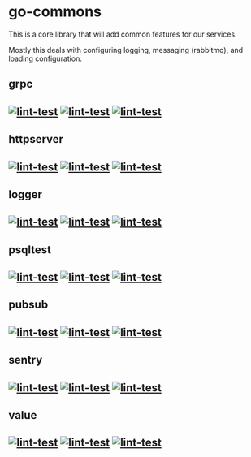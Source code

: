 # go-commons

This is a core library that will add common features for our services.

Mostly this deals with configuring logging, messaging (rabbitmq), and loading configuration.

## grpc
[![lint-test](https://github.com/purposeinplay/go-commons/actions/workflows/lint-test_grpc.yml/badge.svg)](https://github.com/purposeinplay/go-commons/actions/workflows/lint-test_grpc.yml?query=workflow%3ALint+%26+Test+grpc+)
[![lint-test](https://github.com/purposeinplay/go-commons/actions/workflows/codeql_grpc.yaml/badge.svg)](https://github.com/purposeinplay/go-commons/actions/workflows/codeql_grpc.yaml?query=workflow%3A%22CodeQL+grpc%22++)
[![lint-test](https://github.com/purposeinplay/go-commons/actions/workflows/grype_grpc.yaml/badge.svg)](https://github.com/purposeinplay/go-commons/actions/workflows/grype_grpc.yaml?query=workflow%3A%22Grype+grpc%22)
---
## httpserver
[![lint-test](https://github.com/purposeinplay/go-commons/actions/workflows/lint-test_httpserver.yml/badge.svg)](https://github.com/purposeinplay/go-commons/actions/workflows/lint-test_httpserver.yml?query=workflow%3ALint+%26+Test+grpc+)
[![lint-test](https://github.com/purposeinplay/go-commons/actions/workflows/codeql_httpserver.yaml/badge.svg)](https://github.com/purposeinplay/go-commons/actions/workflows/codeql_httpserver.yaml?query=workflow%3A%22CodeQL+grpc%22++)
[![lint-test](https://github.com/purposeinplay/go-commons/actions/workflows/grype_httpserver.yaml/badge.svg)](https://github.com/purposeinplay/go-commons/actions/workflows/grype_httpserver.yaml?query=workflow%3A%22Grype+grpc%22)
---
## logger
[![lint-test](https://github.com/purposeinplay/go-commons/actions/workflows/lint-test_logger.yml/badge.svg)](https://github.com/purposeinplay/go-commons/actions/workflows/lint-test_logger.yml?query=workflow%3ALint+%26+Test+grpc+)
[![lint-test](https://github.com/purposeinplay/go-commons/actions/workflows/codeql_logger.yaml/badge.svg)](https://github.com/purposeinplay/go-commons/actions/workflows/codeql_logger.yaml?query=workflow%3A%22CodeQL+grpc%22++)
[![lint-test](https://github.com/purposeinplay/go-commons/actions/workflows/grype_logger.yaml/badge.svg)](https://github.com/purposeinplay/go-commons/actions/workflows/grype_logger.yaml?query=workflow%3A%22Grype+grpc%22)
---
## psqltest
[![lint-test](https://github.com/purposeinplay/go-commons/actions/workflows/lint-test_psqltest.yml/badge.svg)](https://github.com/purposeinplay/go-commons/actions/workflows/lint-test_psqltest.yml?query=workflow%3ALint+%26+Test+grpc+)
[![lint-test](https://github.com/purposeinplay/go-commons/actions/workflows/codeql_psqltest.yaml/badge.svg)](https://github.com/purposeinplay/go-commons/actions/workflows/codeql_psqltest.yaml?query=workflow%3A%22CodeQL+grpc%22++)
[![lint-test](https://github.com/purposeinplay/go-commons/actions/workflows/grype_psqltest.yaml/badge.svg)](https://github.com/purposeinplay/go-commons/actions/workflows/grype_psqltest.yaml?query=workflow%3A%22Grype+grpc%22)
---
## pubsub
[![lint-test](https://github.com/purposeinplay/go-commons/actions/workflows/lint-test_pubsub.yml/badge.svg)](https://github.com/purposeinplay/go-commons/actions/workflows/lint-test_pubsub.yml?query=workflow%3ALint+%26+Test+grpc+)
[![lint-test](https://github.com/purposeinplay/go-commons/actions/workflows/codeql_pubsub.yaml/badge.svg)](https://github.com/purposeinplay/go-commons/actions/workflows/codeql_pubsub.yaml?query=workflow%3A%22CodeQL+grpc%22++)
[![lint-test](https://github.com/purposeinplay/go-commons/actions/workflows/grype_pubsub.yaml/badge.svg)](https://github.com/purposeinplay/go-commons/actions/workflows/grype_pubsub.yaml?query=workflow%3A%22Grype+grpc%22)
---
## sentry
[![lint-test](https://github.com/purposeinplay/go-commons/actions/workflows/lint-test_sentry.yml/badge.svg)](https://github.com/purposeinplay/go-commons/actions/workflows/lint-test_sentry.yml?query=workflow%3ALint+%26+Test+grpc+)
[![lint-test](https://github.com/purposeinplay/go-commons/actions/workflows/codeql_sentry.yaml/badge.svg)](https://github.com/purposeinplay/go-commons/actions/workflows/codeql_sentry.yaml?query=workflow%3A%22CodeQL+grpc%22++)
[![lint-test](https://github.com/purposeinplay/go-commons/actions/workflows/grype_sentry.yaml/badge.svg)](https://github.com/purposeinplay/go-commons/actions/workflows/grype_sentry.yaml?query=workflow%3A%22Grype+grpc%22)
---
## value
[![lint-test](https://github.com/purposeinplay/go-commons/actions/workflows/lint-test_value.yml/badge.svg)](https://github.com/purposeinplay/go-commons/actions/workflows/lint-test_value.yml?query=workflow%3ALint+%26+Test+grpc+)
[![lint-test](https://github.com/purposeinplay/go-commons/actions/workflows/codeql_value.yaml/badge.svg)](https://github.com/purposeinplay/go-commons/actions/workflows/codeql_value.yaml?query=workflow%3A%22CodeQL+grpc%22++)
[![lint-test](https://github.com/purposeinplay/go-commons/actions/workflows/grype_value.yaml/badge.svg)](https://github.com/purposeinplay/go-commons/actions/workflows/grype_value.yaml?query=workflow%3A%22Grype+grpc%22)
---